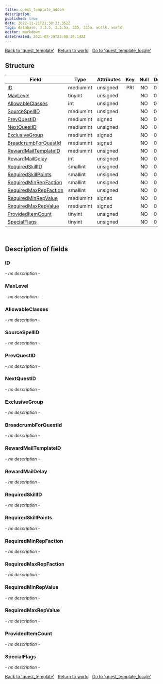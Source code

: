 ```yaml
---
title: quest_template_addon
description: 
published: true
date: 2022-11-21T21:30:23.352Z
tags: database, 3.3.5, 3.3.5a, 335, 335a, wotlk, world
editor: markdown
dateCreated: 2021-08-30T22:08:34.142Z
---
```


<a href="https://trinitycore.info/en/database/335/world/quest_template" class="mt-5 v-btn v-btn--depressed v-btn--flat v-btn--outlined theme--light v-size--default darkblue--text text--lighten-3"><span class="v-btn__content"><i aria-hidden="true" class="v-icon notranslate v-icon--left mdi mdi-arrow-left theme--light"></i><span>Back to 'quest_template'</span></span></a>&nbsp;&nbsp;&nbsp;<a href="https://trinitycore.info/en/database/335/world/home" class="mt-5 v-btn v-btn--depressed v-btn--flat v-btn--outlined theme--light v-size--default darkblue--text text--lighten-3"><span class="v-btn__content"><i aria-hidden="true" class="v-icon notranslate v-icon--left mdi mdi-home-outline theme--light"></i><span>Return to world</span></span></a>&nbsp;&nbsp;&nbsp;<a href="https://trinitycore.info/en/database/335/world/quest_template_locale" class="mt-5 v-btn v-btn--depressed v-btn--flat v-btn--outlined theme--light v-size--default darkblue--text text--lighten-3"><span class="v-btn__content"><span>Go to 'quest_template_locale'</span><i aria-hidden="true" class="v-icon notranslate v-icon--right mdi mdi-arrow-right theme--light"></i></span></a>

## Structure

| Field | Type | Attributes | Key | Null | Default | Extra | Comment |
| --- | --- | --- | :---: | :---: | --- | --- | --- |
| [ID](#id) | mediumint | unsigned | PRI | NO | 0 |  |  |
| [MaxLevel](#maxlevel) | tinyint | unsigned |  | NO | 0 |  |  |
| [AllowableClasses](#allowableclasses) | int | unsigned |  | NO | 0 |  |  |
| [SourceSpellID](#sourcespellid) | mediumint | unsigned |  | NO | 0 |  |  |
| [PrevQuestID](#prevquestid) | mediumint | signed |  | NO | 0 |  |  |
| [NextQuestID](#nextquestid) | mediumint | unsigned |  | NO | 0 |  |  |
| [ExclusiveGroup](#exclusivegroup) | mediumint | signed |  | NO | 0 |  |  |
| [BreadcrumbForQuestId](#breadcrumbforquestid) | mediumint | signed |  | NO | 0 |  |  |
| [RewardMailTemplateID](#rewardmailtemplateid) | mediumint | unsigned |  | NO | 0 |  |  |
| [RewardMailDelay](#rewardmaildelay) | int | unsigned |  | NO | 0 |  |  |
| [RequiredSkillID](#requiredskillid) | smallint | unsigned |  | NO | 0 |  |  |
| [RequiredSkillPoints](#requiredskillpoints) | smallint | unsigned |  | NO | 0 |  |  |
| [RequiredMinRepFaction](#requiredminrepfaction) | smallint | unsigned |  | NO | 0 |  |  |
| [RequiredMaxRepFaction](#requiredmaxrepfaction) | smallint | unsigned |  | NO | 0 |  |  |
| [RequiredMinRepValue](#requiredminrepvalue) | mediumint | signed |  | NO | 0 |  |  |
| [RequiredMaxRepValue](#requiredmaxrepvalue) | mediumint | signed |  | NO | 0 |  |  |
| [ProvidedItemCount](#provideditemcount) | tinyint | unsigned |  | NO | 0 |  |  |
| [SpecialFlags](#specialflags) | tinyint | unsigned |  | NO | 0 |  |  |
&nbsp;
## Description of fields

### ID
*- no description -*
&nbsp;

### MaxLevel
*- no description -*
&nbsp;

### AllowableClasses
*- no description -*
&nbsp;

### SourceSpellID
*- no description -*
&nbsp;

### PrevQuestID
*- no description -*
&nbsp;

### NextQuestID
*- no description -*
&nbsp;

### ExclusiveGroup
*- no description -*
&nbsp;

### BreadcrumbForQuestId
*- no description -*
&nbsp;

### RewardMailTemplateID
*- no description -*
&nbsp;

### RewardMailDelay
*- no description -*
&nbsp;

### RequiredSkillID
*- no description -*
&nbsp;

### RequiredSkillPoints
*- no description -*
&nbsp;

### RequiredMinRepFaction
*- no description -*
&nbsp;

### RequiredMaxRepFaction
*- no description -*
&nbsp;

### RequiredMinRepValue
*- no description -*
&nbsp;

### RequiredMaxRepValue
*- no description -*
&nbsp;

### ProvidedItemCount
*- no description -*
&nbsp;

### SpecialFlags
*- no description -*
&nbsp;

<a href="https://trinitycore.info/en/database/335/world/quest_template" class="mt-5 v-btn v-btn--depressed v-btn--flat v-btn--outlined theme--light v-size--default darkblue--text text--lighten-3"><span class="v-btn__content"><i aria-hidden="true" class="v-icon notranslate v-icon--left mdi mdi-arrow-left theme--light"></i><span>Back to 'quest_template'</span></span></a>&nbsp;&nbsp;&nbsp;<a href="https://trinitycore.info/en/database/335/world/home" class="mt-5 v-btn v-btn--depressed v-btn--flat v-btn--outlined theme--light v-size--default darkblue--text text--lighten-3"><span class="v-btn__content"><i aria-hidden="true" class="v-icon notranslate v-icon--left mdi mdi-home-outline theme--light"></i><span>Return to world</span></span></a>&nbsp;&nbsp;&nbsp;<a href="https://trinitycore.info/en/database/335/world/quest_template_locale" class="mt-5 v-btn v-btn--depressed v-btn--flat v-btn--outlined theme--light v-size--default darkblue--text text--lighten-3"><span class="v-btn__content"><span>Go to 'quest_template_locale'</span><i aria-hidden="true" class="v-icon notranslate v-icon--right mdi mdi-arrow-right theme--light"></i></span></a>
